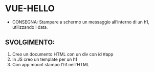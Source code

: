 VUE-HELLO
===
- CONSEGNA: Stampare a schermo un messaggio all’interno di un h1, utilizzando i data.
## SVOLGIMENTO:
1. Creo un documento HTML con un div con id #app
2. In JS creo un template per un h1
3. Con app mount stampo l'h1 nell'HTML

